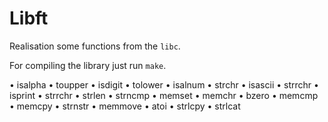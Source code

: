 # Libft

Realisation some functions from the `libc`.

For compiling the library just run `make`.

• isalpha                             • toupper
• isdigit                             • tolower
• isalnum                             • strchr
• isascii                             • strrchr
• isprint                             • strrchr
• strlen                              • strncmp
• memset                              • memchr
• bzero                               • memcmp
• memcpy                              • strnstr
• memmove                             • atoi
• strlcpy
• strlcat







